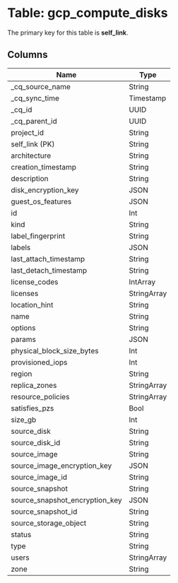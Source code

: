 # Table: gcp_compute_disks



The primary key for this table is **self_link**.


## Columns
| Name          | Type          |
| ------------- | ------------- |
|_cq_source_name|String|
|_cq_sync_time|Timestamp|
|_cq_id|UUID|
|_cq_parent_id|UUID|
|project_id|String|
|self_link (PK)|String|
|architecture|String|
|creation_timestamp|String|
|description|String|
|disk_encryption_key|JSON|
|guest_os_features|JSON|
|id|Int|
|kind|String|
|label_fingerprint|String|
|labels|JSON|
|last_attach_timestamp|String|
|last_detach_timestamp|String|
|license_codes|IntArray|
|licenses|StringArray|
|location_hint|String|
|name|String|
|options|String|
|params|JSON|
|physical_block_size_bytes|Int|
|provisioned_iops|Int|
|region|String|
|replica_zones|StringArray|
|resource_policies|StringArray|
|satisfies_pzs|Bool|
|size_gb|Int|
|source_disk|String|
|source_disk_id|String|
|source_image|String|
|source_image_encryption_key|JSON|
|source_image_id|String|
|source_snapshot|String|
|source_snapshot_encryption_key|JSON|
|source_snapshot_id|String|
|source_storage_object|String|
|status|String|
|type|String|
|users|StringArray|
|zone|String|